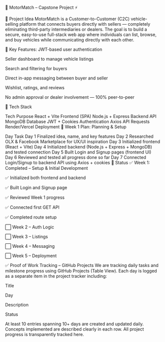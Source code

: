 🚗 MotorMatch – Capstone Project ⚡

🧠 Project Idea
MotorMatch is a Customer-to-Customer (C2C) vehicle-selling platform that connects buyers directly with sellers — completely eliminating third-party intermediaries or dealers. The goal is to build a secure, easy-to-use full-stack web app where individuals can list, browse, and buy vehicles while communicating directly with each other.

🔑 Key Features:
JWT-based user authentication

Seller dashboard to manage vehicle listings

Search and filtering for buyers

Direct in-app messaging between buyer and seller

Wishlist, ratings, and reviews

No admin approval or dealer involvement — 100% peer-to-peer

🔧 Tech Stack

Tech	Purpose
React + Vite	Frontend (SPA)
Node.js + Express	Backend API
MongoDB	Database
JWT + Cookies	Authentication
Axios	API Requests
Render/Vercel	Deployment
📆 Week 1 Plan: Planning & Setup

Day	Task
Day 1	Finalized idea, name, and key features
Day 2	Researched OLX & Facebook Marketplace for UX/UI inspiration
Day 3	Initialized frontend (React + Vite)
Day 4	Initialized backend (Node.js + Express + MongoDB) and tested connection
Day 5	Built Login and Signup pages (frontend UI)
Day 6	Reviewed and tested all progress done so far
Day 7	Connected Login/Signup to backend API using Axios + cookies
📌 Status
✅ Week 1: Completed – Setup & Initial Development

✅ Initialized both frontend and backend

✅ Built Login and Signup page

✅ Reviewed Week 1 progress

✅ Connected first GET API

✅ Completed route setup

⬜️ Week 2 – Auth Logic

⬜️ Week 3 – Listings

⬜️ Week 4 – Messaging

⬜️ Week 5 – Deployment

✅ Proof of Work Tracking – GitHub Projects
We are tracking daily tasks and milestone progress using GitHub Projects (Table View).
Each day is logged as a separate item in the project tracker including:

Title

Day

Description

Status

At least 10 entries spanning 10+ days are created and updated daily.
Concepts implemented are described clearly in each row.
All project progress is transparently tracked here.
